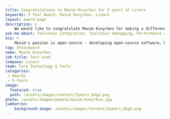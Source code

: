 ```yaml
---
title: Congratulations to Maxim Kuvyrkov for 5 years at Linaro
keywords: 5 Year Award, Maxim Kuvyrkov, Linaro
layout: award-page
description: >
    We would like to congratulate Maxim Kuvyrkov for making a difference in open source at Linaro for 5 years.
ask-me-about: Toolchain integration, Toolchain debugging, Performance analysis
bio: >
    Maxim's passion is open-source - developing open-source software, business of open-source, and working with and within development communities. Maxim has been involved with the GNU Toolchain for all his professional career contributing to GCC, Glibc, and Binutils projects. Maxim's goal at Linaro is helping developers enjoy their work while crafting imminent ARM/Linux world domination.
tag: 5YearAward
name: Maxim Kuvyrkov
job-title: Tech Lead
company: Linaro
team: Core Technology & Tools
categories:
 - Awards
 - 5-Years
image:
  featured: true
  path: /assets/images/content/5years_bkgd.png
photo: /assets/images/people/maxim-kuvyrkov.jpg
jumbotron:
    background-image: /assets/images/content/5years_bkgd.png
---
```

